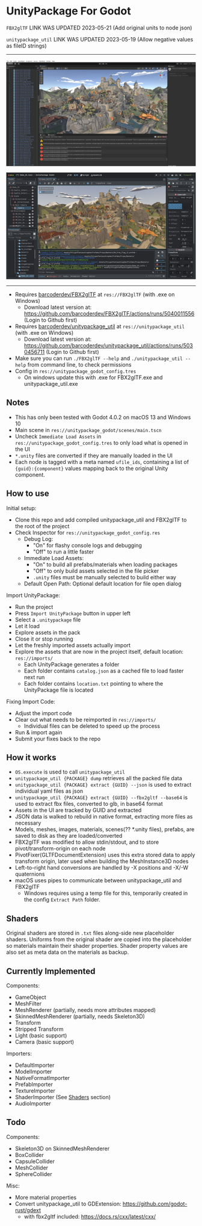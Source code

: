 # UnityPackage For Godot

`FBX2glTF` LINK WAS UPDATED 2023-05-21 (Add original units to node json)

`unitypackage_util` LINK WAS UPDATED 2023-05-19 (Allow negative values as fileID strings)

---

![Synty in Unity](unitypackage_godot/docs/comparison-in-unity.png)

![Synty in Godot](unitypackage_godot/docs/comparison-in-godot.png)

---

- Requires [barcoderdev/FBX2glTF](https://github.com/barcoderdev/FBX2glTF) at `res://FBX2glTF` (with .exe on Windows)
  - Download latest version at: https://github.com/barcoderdev/FBX2glTF/actions/runs/5040011556 (Login to Github first)
- Requires [barcoderdev/unitypackage_util](https://github.com/barcoderdev/unitypackage_util) at `res://unitypackage_util` (with .exe on Windows)
  - Download latest version at: https://github.com/barcoderdev/unitypackage_util/actions/runs/5030456711 (Login to Github first)
- Make sure you can run `./FBX2glTF --help` and `./unitypackage_util --help` from command line, to check permissions
- Config in `res://unitypackage_godot_config.tres`
  - On windows update this with .exe for FBX2glTF.exe and unitypackage_util.exe

## Notes

- This has only been tested with Godot 4.0.2 on macOS 13 and Windows 10
- Main scene in `res://unitypackage_godot/scenes/main.tscn`
- Uncheck `Immediate Load Assets` in `res://unitypackage_godot_config.tres` to only load what is opened in the UI
- `*.unity` files are converted if they are manually loaded in the UI
- Each node is tagged with a meta named `ufile_ids`, containing a list of `{guid}:{component}` values mapping back to the original Unity component.

## How to use

Initial setup:
- Clone this repo and add compiled unitypackage_util and FBX2glTF to the root of the project
- Check Inspector for `res://unitypackage_godot_config.res`
  - Debug Log:
    - "On" for flashy console logs and debugging
    - "Off" to run a little faster
  - Immediate Load Assets:
    - "On" to build all prefabs/materials when loading packages
    - "Off" to only build assets selected in the file picker
    - `.unity` files must be manually selected to build either way
  - Default Open Path: Optional default location for file open dialog

Import UnityPackage:
- Run the project
- Press `Import UnityPackage` button in upper left
- Select a `.unitypackage` file
- Let it load
- Explore assets in the pack
- Close it or stop running
- Let the freshly imported assets actually import
- Explore the assets that are now in the project itself, default location: `res://imports/`
  - Each UnityPackage generates a folder
  - Each folder contains `catalog.json` as a cached file to load faster next run
  - Each folder contains `location.txt` pointing to where the UnityPackage file is located

Fixing Import Code:
- Adjust the import code
- Clear out what needs to be reimported in `res://imports/`
  - Individual files can be deleted to speed up the process
- Run & import again
- Submit your fixes back to the repo

## How it works

- `OS.execute` is used to call `unitypackage_util`
- `unitypackage_util {PACKAGE} dump` retrieves all the packed file data
- `unitypackage_util {PACKAGE} extract {GUID} --json` is used to extract individual yaml files as json
- `unitypackage_util {PACKAGE} extract {GUID} --fbx2gltf --base64` is used to extract fbx files, converted to glb, in base64 format
- Assets in the UI are tracked by GUID and extracted
- JSON data is walked to rebuild in native format, extracting more files as necessary
- Models, meshes, images, materials, scenes(?? *.unity files), prefabs, are saved to disk as they are loaded/converted
- FBX2glTF was modified to allow stdin/stdout, and to store pivot/transform-origin on each node
- PivotFixer(GLTFDocumentExtension) uses this extra stored data to apply transform origin, later used when building the MeshInstance3D nodes
- Left-to-right hand conversions are handled by -X positions and -X/-W quaternions
- macOS uses pipes to communicate between unitypackage_util and FBX2glTF
  - Windows requires using a temp file for this, temporarily created in the config `Extract Path` folder.

## Shaders

Original shaders are stored in `.txt` files along-side new placeholder shaders.
Uniforms from the original shader are copied into the placeholder so materials maintain their shader properties.
Shader property values are also set as meta data on the materials as backup.

## Currently Implemented

Components:

- GameObject
- MeshFilter
- MeshRenderer (partially, needs more attributes mapped)
- SkinnedMeshRenderer (partially, needs Skeleton3D)
- Transform
- Stripped Transform
- Light (basic support)
- Camera (basic support)

Importers:

- DefaultImporter
- ModelImporter
- NativeFormatImporter
- PrefabImporter
- TextureImporter
- ShaderImporter (See [Shaders](#shaders) section)
- AudioImporter

## Todo

Components:

- Skeleton3D on SkinnedMeshRenderer
- BoxCollider
- CapsuleCollider
- MeshCollider
- SphereCollider

Misc:

- More material properties
- Convert unitypackage_util to GDExtension: https://github.com/godot-rust/gdext
   - with fbx2gltf included: https://docs.rs/cxx/latest/cxx/
